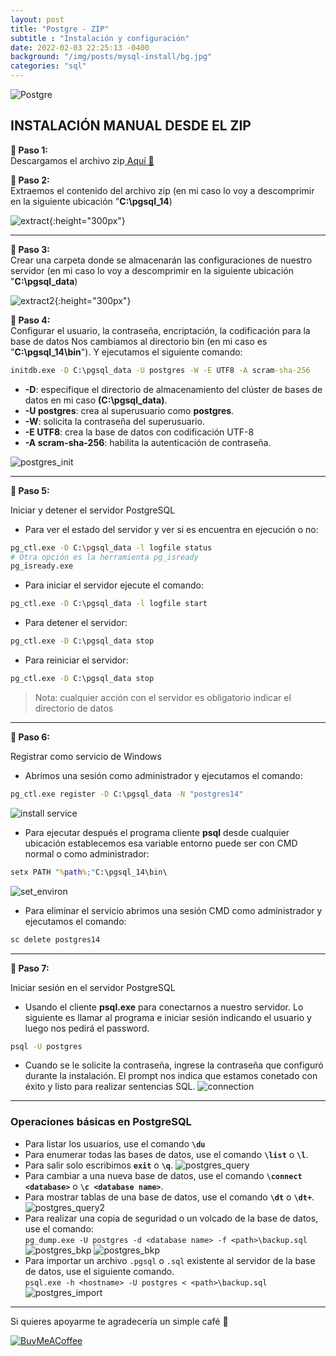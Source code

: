 ```yaml
---
layout: post
title: "Postgre - ZIP"
subtitle : "Instalación y configuración"
date: 2022-02-03 22:25:13 -0400
background: "/img/posts/mysql-install/bg.jpg"
categories: "sql"
---
```



![Postgre](https://img.shields.io/badge/postgres-%23316192.svg?style=for-the-badge&logo=postgresql&logoColor=white)


## INSTALACIÓN MANUAL DESDE EL ZIP 

 
**&#x1f538; Paso 1:**   
Descargamos el archivo zip<a href="https://www.enterprisedb.com/download-postgresql-binaries" target="_blank"> Aquí &#x1f4c1;</a>

**&#x1f538; Paso 2:**  
Extraemos el contenido del archivo zip (en mi caso lo voy a descomprimir en la siguiente ubicación "**C:\pgsql_14**)

![extract](/img/posts/postgre-install/extract_zip_01.png){:height="300px"}

---


**&#x1f538; Paso 3:**  
Crear una carpeta donde se almacenarán las configuraciones de nuestro servidor (en mi caso lo voy a descomprimir en la siguiente ubicación "**C:\pgsql_data**)

![extract2](/img/posts/postgre-install/extract_zip_02.png){:height="300px"}


**&#x1f538; Paso 4:**  
Configurar el usuario, la contraseña, encriptación, la codificación para la base de datos
Nos cambiamos al directorio bin (en mi caso es "**C:\pgsql_14\bin**"). Y ejecutamos el siguiente comando:  

```cmd
initdb.exe -D C:\pgsql_data -U postgres -W -E UTF8 -A scram-sha-256
```
* **-D**: especifique el directorio de almacenamiento del clúster de bases de datos en mi caso **(C:\pgsql_data)**.
* **-U postgres**: crea al superusuario como **postgres**.
* **-W**: solicita la contraseña del superusuario.
* **-E UTF8**: crea la base de datos con codificación UTF-8
* **-A scram-sha-256**: habilita la autenticación de contraseña.  
     
![postgres_init](/img/posts/postgre-install/init_db.png)

---


**&#x1f538; Paso 5:**  

Iniciar y detener el servidor PostgreSQL
 
* Para ver el estado del servidor y ver si es encuentra en ejecución o no:  
```bash
pg_ctl.exe -D C:\pgsql_data -l logfile status
# Otra opción es la herramienta pg_isready
pg_isready.exe
```
* Para iniciar el servidor ejecute el comando:  
```cmd
pg_ctl.exe -D C:\pgsql_data -l logfile start
```
* Para detener el servidor: 
```cmd
pg_ctl.exe -D C:\pgsql_data stop
```
* Para reiniciar el servidor: 
```cmd
pg_ctl.exe -D C:\pgsql_data stop
```
>Nota: cualquier acción con el servidor es obligatorio indicar el directorio de datos

---

**&#x1f538; Paso 6:**  

Registrar como servicio de Windows

* Abrimos una sesión como administrador y ejecutamos el comando: 
```cmd
pg_ctl.exe register -D C:\pgsql_data -N "postgres14"
```
![install service](/img/posts/postgre-install/register_as_service_01.png)
    
* Para ejecutar después el programa cliente **psql** desde cualquier ubicación establecemos esa variable entorno puede ser con CMD normal o como administrador: 
```cmd
setx PATH "%path%;"C:\pgsql_14\bin\
```
![set_environ](/img/posts/postgre-install/set_environ_variable.png)
    
* Para eliminar el servicio abrimos una sesión CMD como administrador y ejecutamos el comando: 
```cmd
sc delete postgres14
```
---

**&#x1f538; Paso 7:**  

Iniciar sesión en el servidor PostgreSQL

- Usando el cliente **psql.exe** para conectarnos a nuestro servidor. Lo siguiente es llamar al programa e iniciar sesión indicando el usuario y luego nos pedirá el password.  
```cmd
psql -U postgres
```

- Cuando se le solicite la contraseña, ingrese la contraseña que configuró durante la instalación. El prompt nos indica que estamos conetado con éxito y listo para realizar sentencias SQL.
![connection](/img/posts/postgre-install/connection_01.png)

---

### Operaciones básicas en PostgreSQL

- Para listar los usuarios, use el comando **`\du`**
- Para enumerar todas las bases de datos, use el comando **`\list`** o **`\l`**. 
- Para salir solo escribimos **`exit`** o **`\q`**.
![postgres_query](/img/posts/postgre-install/create_and_exit.png)
- Para cambiar a una nueva base de datos, use el comando **`\connect <database>`** o **`\c <database name>`**. 
- Para mostrar tablas de una base de datos, use el comando **`\dt`** o **`\dt+`**.
![postgres_query2](/img/posts/postgre-install/create_and_list_table.png)
- Para realizar una copia de seguridad o un volcado de la base de datos, use el comando:  
    `pg_dump.exe -U postgres -d <database name> -f <path>\backup.sql`
![postgres_bkp](/img/posts/postgre-install/pg_dump_bkp.png)
![postgres_bkp](/img/posts/postgre-install/pg_dump_bkp2.png)
- Para importar un archivo `.pgsql` o `.sql` existente al servidor de la base de datos, use el siguiente comando.  
`psql.exe -h <hostname> -U postgres < <path>\backup.sql`
![postgres_import](/img/posts/postgre-install/pgsql_import_script.png)

---

Si quieres apoyarme te agradecería un simple café &#x1f375;	  

[![BuyMeACoffee](https://img.shields.io/badge/Buy%20Me%20a%20Coffee-ffdd00?style=for-the-badge&logo=buy-me-a-coffee&logoColor=black)](https://www.buymeacoffee.com/9111592)

